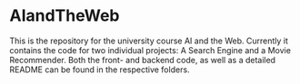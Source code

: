 # AIandTheWeb

This is the repository for the university course AI and the Web. Currently it contains the code for two individual projects: A Search Engine and a Movie Recommender. Both the front- and backend code, as well as a detailed README can be found in the respective folders. 
